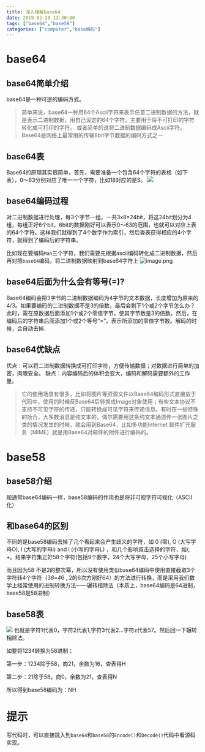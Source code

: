 ```yaml
---
title: 深入理解base64
date: 2019-02-20 13:30:00
tags: ["base64","base58"]
categories: ["computer","base编码"]
---
```


# base64
## base64简单介绍
base64是一种可逆的编码方式。
> 简单来说，base64一种用64个Ascii字符来表示任意二进制数据的方法，就是表示二进制数据，用自己设定的64个字符。主要用于将不可打印的字符转化成可打印的字符。
或者简单的说将二进制数据编码成Ascii字符。Base64是网络上最常用的传输8bit字节数据的编码方式之一

## base64表
  Base64的原理其实很简单，首先，需要准备一个包含64个字符的表格（如下表），0～63分别对应了唯一一个字符，比如18对应的是S。
![](https://upload-images.jianshu.io/upload_images/422094-2f97583c4c8cda01.png?imageMogr2/auto-orient/strip%7CimageView2/2/w/1240)

## base64编码过程
对二进制数据进行处理，每3个字节一组，一共3x8=24bit，将这24bit划分为4组，每组正好6个bit，6bit的数据刚好可以表示0～63的范围，也就可以对应上表的64个字符。这样我们就得到了4个数字作为索引，然后查表获得相应的4个字符，就得到了编码后的字符串。

比如现在要编码`Man`三个字符，我们需要先根据ascii编码转化成二进制数据，然后再对照`base64`编码，将二进制数据映射到base64字符上
![image.png](https://upload-images.jianshu.io/upload_images/422094-a807f9a4a0d9132f.png?imageMogr2/auto-orient/strip%7CimageView2/2/w/1240)
## base64后面为什么会有等号(=)?
Base64编码会把3字节的二进制数据编码为4字节的文本数据，长度增加为原来的4/3。如果要编码的二进制数据不是3的倍数，最后会剩下1个或2个字节怎么办？
此时，需在原数据后面添加1个或2个零值字节，使其字节数是3的倍数。然后，在编码后的字符串后面添加1个或2个等号“=”，表示所添加的零值字节数。解码的时候，会自动去掉.
## base64优缺点
优点：可以将二进制数据转换成可打印字符，方便传输数据；对数据进行简单的加密，肉眼安全。
缺点：内容编码后的体积会变大，编码和解码需要额外的工作量。
> 它的使用场景有很多，比如将图片等资源文件以Base64编码形式直接放于代码中，使用的时候反Base64后转换成Image对象使用；有些文本协议不支持不可见字符的传递，只能转换成可见字符来传递信息。有时在一些特殊的场合，大多数消息是纯文本的，偶尔需要用这条纯文本通道传一张图片之类的情况发生的时候，就会用到Base64，比如多功能Internet 邮件扩充服务（MIME）就是用Base64对邮件的附件进行编码的。
# base58
## base58介绍
和通常base64编码一样，base58编码的作用也是将非可视字符可视化（ASCII化）
## 和base64的区别
不同的是base58编码去掉了几个看起来会产生歧义的字符，如 0 (零), O (大写字母O), I (大写的字母i) and l (小写的字母L) ，和几个影响双击选择的字符，如/, +。结果字符集正好58个字符(包括9个数字，24个大写字母，25个小写字母)

而且因为58 不是2的整次幂，所以没有使用类似base64编码中使用直接截取3个字符转4个字符（3*8=4*6 , 2的6次方刚好64）的方法进行转换，而是采用我们数学上经常使用的进制转换方法——辗转相除法（本质上，base64编码是64进制，base58是58进制）
## base58表
![](https://upload-images.jianshu.io/upload_images/422094-6c30172aa992818a.png?imageMogr2/auto-orient/strip%7CimageView2/2/w/1240)
也就是字符1代表0，字符2代表1,字符3代表2...字符z代表57。然后回一下辗转相除法。

如要将1234转换为58进制；

第一步：1234除于58，商21，余数为16，查表得H

第二步：21除于58，商0，余数为21，查表得N

所以得到base58编码为：NH

# 提示
写代码时，可以直接跳入到`base64`和`base58`的`Encode()`和`Decode()`代码中看源码实现。

